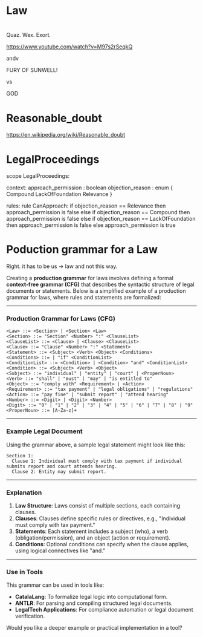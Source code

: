 # Law

#

Quaz. Wex. Exort. 

https://www.youtube.com/watch?v=M97s2rSeqkQ

andv

FURY OF SUNWELL!

vs

GOD


# Reasonable_doubt

https://en.wikipedia.org/wiki/Reasonable_doubt

# LegalProceedings

scope LegalProceedings:

context:
  approach_permission : boolean
  objection_reason : enum {
    Compound
    LackOfFoundation
    Relevance
  }

rules:
  rule CanApproach:
    if objection_reason == Relevance then
      approach_permission is false
    else if objection_reason == Compound then
      approach_permission is false
    else if objection_reason == LackOfFoundation then
      approach_permission is false
    else
      approach_permission is true


# Poduction grammar for a Law

Right. it has to be us -> law and not this way.

Creating a **production grammar** for laws involves defining a formal **context-free grammar (CFG)** that describes the syntactic structure of legal documents or statements. Below is a simplified example of a production grammar for laws, where rules and statements are formalized:

---

### Production Grammar for Laws (CFG)
```text
<Law> ::= <Section> | <Section> <Law>
<Section> ::= "Section" <Number> ":" <ClauseList>
<ClauseList> ::= <Clause> | <Clause> <ClauseList>
<Clause> ::= "Clause" <Number> ":" <Statement>
<Statement> ::= <Subject> <Verb> <Object> <Conditions>
<Conditions> ::= | "if" <ConditionList>
<ConditionList> ::= <Condition> | <Condition> "and" <ConditionList>
<Condition> ::= <Subject> <Verb> <Object>
<Subject> ::= "individual" | "entity" | "court" | <ProperNoun>
<Verb> ::= "shall" | "must" | "may" | "is entitled to"
<Object> ::= "comply with" <Requirement> | <Action>
<Requirement> ::= "tax payment" | "legal obligations" | "regulations"
<Action> ::= "pay fine" | "submit report" | "attend hearing"
<Number> ::= <Digit> | <Digit> <Number>
<Digit> ::= "0" | "1" | "2" | "3" | "4" | "5" | "6" | "7" | "8" | "9"
<ProperNoun> ::= [A-Za-z]+
```

---

### Example Legal Document
Using the grammar above, a sample legal statement might look like this:

```text
Section 1:
  Clause 1: Individual must comply with tax payment if individual submits report and court attends hearing.
  Clause 2: Entity may submit report.
```

---

### Explanation
1. **Law Structure**: Laws consist of multiple sections, each containing clauses.
2. **Clauses**: Clauses define specific rules or directives, e.g., "Individual must comply with tax payment."
3. **Statements**: Each statement includes a subject (who), a verb (obligation/permission), and an object (action or requirement).
4. **Conditions**: Optional conditions can specify when the clause applies, using logical connectives like "and."

---

### Use in Tools
This grammar can be used in tools like:
- **CatalaLang**: To formalize legal logic into computational form.
- **ANTLR**: For parsing and compiling structured legal documents.
- **LegalTech Applications**: For compliance automation or legal document verification.

Would you like a deeper example or practical implementation in a tool?
